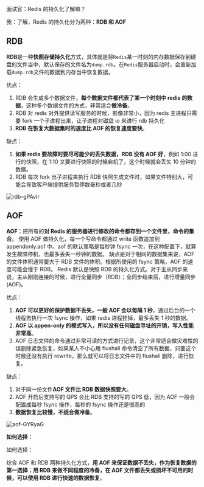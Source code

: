面试官：Redis 的持久化了解嘛？

我：了解，Redis 的持久化分为两种：**RDB 和 AOF**

## RDB

**RDB**是一种**快照存储持久化**方式，具体就是将`Redis`某一时刻的内存数据保存到硬盘的文件当中，默认保存的文件名为`dump.rdb`。在`Redis`服务器启动时，会重新加载`dump.rdb`文件的数据到内存当中恢复数据。

优点：

1. RDB 会生成多个数据文件，**每个数据文件都代表了某一个时刻中 redis 的数据**，这种多个数据文件的方式，非常适合**做冷备**。
2. RDB 对 redis 对外提供读写服务的时候，影像非常小，因为 redis 主进程只需要 fork 一个子进程出来，让子进程对磁盘 io 来进行 rdb 持久化
3. **RDB 在恢复大数据集时的速度比 AOF 的恢复速度要快**。

缺点：

1. **如果 redis 要故障时要尽可能少的丢失数据，RDB 没有 AOF 好**，例如 1:00 进行的快照，在 1:10 又要进行快照的时候宕机了，这个时候就会丢失 10 分钟的数据。
2. RDB 每次 fork 出子进程来执行 RDB 快照生成文件时，如果文件特别大，可能会导致客户端提供服务暂停数毫秒或者几秒

![rdb-gPAvIr](https://cdn.jsdelivr.net/gh/DreamCats/imgs@main/uPic/rdb-gPAvIr.png)

## AOF

**AOF**：把所有的**对 Redis 的服务器进行修改的命令都存到一个文件里，命令的集合**。 使用 AOF 做持久化，每一个写命令都通过 write 函数追加到 appendonly.aof 中。aof 的默认策略是每秒钟 fsync 一次，在这种配置下，就算发生故障停机，也最多丢失一秒钟的数据。 缺点是对于相同的数据集来说，AOF 的文件体积通常要大于 RDB 文件的体积。根据所使用的 fsync 策略，AOF 的速度可能会慢于 RDB。 Redis 默认是快照 RDB 的持久化方式。对于主从同步来说，主从刚刚连接的时候，进行全量同步（RDB）；全同步结束后，进行增量同步(AOF)。

优点：

1. **AOF 可以更好的保护数据不丢失，一般 AOF 会以每隔 1 秒**，通过后台的一个线程去执行一次 fsync 操作，如果 redis 进程挂掉，最多丢失 1 秒的数据。
2. **AOF 以 appen-only 的模式写入，所以没有任何磁盘寻址的开销，写入性能非常高**。
3. AOF 日志文件的命令通过非常可读的方式进行记录，这个非常适合做灾难性的误删除紧急恢复，如果某人不小心用 flushall 命令清空了所有数据，只要这个时候还没有执行 rewrite，那么就可以将日志文件中的 flushall 删除，进行恢复。

缺点：

1. 对于同一份文件**AOF 文件比 RDB 数据快照要大**。
2. AOF 开启后支持写的 QPS 会比 RDB 支持的写的 QPS 低，因为 AOF 一般会配置成每秒 fsync 操作，每秒的 fsync 操作还是很高的
3. **数据恢复比较慢，不适合做冷备**。

![aof-GYRyaG](https://cdn.jsdelivr.net/gh/DreamCats/imgs@main/uPic/aof-GYRyaG.png)

**如何选择：**

如何选择：

综合 AOF 和 RDB 两种持久化方式，**用 AOF 来保证数据不丢失，作为恢复数据的第一选择**；**用 RDB 来做不同程度的冷备，在 AOF 文件都丢失或损坏不可用的时候，可以使用 RDB 进行快速的数据恢复**。
